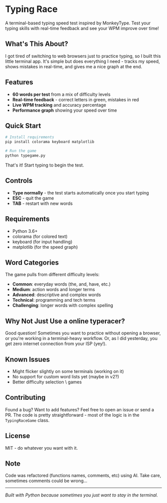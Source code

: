 # Typing Race

A terminal-based typing speed test inspired by MonkeyType. Test your typing skills with real-time feedback and see your WPM improve over time!

## What's This About?

I got tired of switching to web browsers just to practice typing, so I built this little terminal app. It's simple but does everything I need - tracks my speed, shows mistakes in real-time, and gives me a nice graph at the end.

## Features

- **60 words per test** from a mix of difficulty levels
- **Real-time feedback** - correct letters in green, mistakes in red
- **Live WPM tracking** and accuracy percentage
- **Performance graph** showing your speed over time

## Quick Start

```bash
# Install requirements
pip install colorama keyboard matplotlib

# Run the game
python typegame.py
```

That's it! Start typing to begin the test.

## Controls

- **Type normally** - the test starts automatically once you start typing
- **ESC** - quit the game
- **TAB** - restart with new words

## Requirements

- Python 3.6+
- colorama (for colored text)
- keyboard (for input handling)
- matplotlib (for the speed graph)

## Word Categories

The game pulls from different difficulty levels:
- **Common**: everyday words (the, and, have, etc.)
- **Medium**: action words and longer terms
- **Advanced**: descriptive and complex words
- **Technical**: programming and tech terms
- **Challenging**: longer words with complex spelling

## Why Not Just Use a online typeracer?

Good question! Sometimes you want to practice without opening a browser, or you're working in a terminal-heavy workflow. Or, as I did yesterday, you get zero internet connection from your ISP (yey!).

## Known Issues

- Might flicker slightly on some terminals (working on it)
- No support for custom word lists yet (maybe in v2?)
- Better difficulty selection \ games 

## Contributing

Found a bug? Want to add features? Feel free to open an issue or send a PR. The code is pretty straightforward - most of the logic is in the `TypingRaceGame` class.

## License

MIT - do whatever you want with it.

## Note

Code was refactored (functions names, comments, etc) using AI. Take care, sometimes comments could be wrong...

---

*Built with Python because sometimes you just want to stay in the terminal.* 